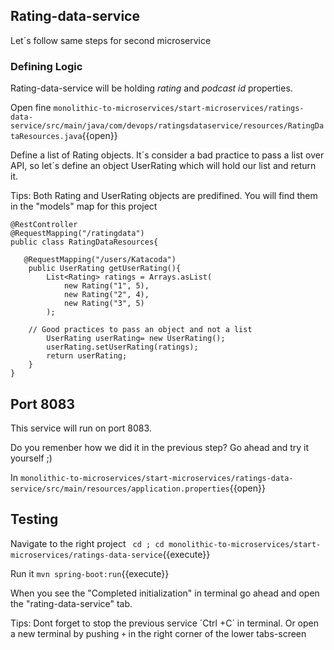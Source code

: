 
## Rating-data-service 

Let´s follow same steps for second microservice


### Defining Logic

Rating-data-service will be holding *rating* and *podcast id* properties.

Open fine `monolithic-to-microservices/start-microservices/ratings-data-service/src/main/java/com/devops/ratingsdataservice/resources/RatingDataResources.java`{{open}}

Define a list of Rating objects.
It´s consider a bad practice to pass a list over API, so let´s define an object UserRating  which will hold our list and return it.

Tips: Both Rating and UserRating objects are predifined. You will find them in the "models" map for this project

```
@RestController
@RequestMapping("/ratingdata")
public class RatingDataResources{

   @RequestMapping("/users/Katacoda")
    public UserRating getUserRating(){
        List<Rating> ratings = Arrays.asList(
            new Rating("1", 5), 
            new Rating("2", 4),
            new Rating("3", 5)
        );
   
    // Good practices to pass an object and not a list
        UserRating userRating= new UserRating();
        userRating.setUserRating(ratings);
        return userRating;
    }
} 
```

## Port 8083

This service will run on port 8083.

Do you remenber how we did it in the previous step? Go ahead and try it yourself ;) 

In `monolithic-to-microservices/start-microservices/ratings-data-service/src/main/resources/application.properties`{{open}} 

## Testing

Navigate to the right project ` cd ; cd monolithic-to-microservices/start-microservices/ratings-data-service`{{execute}}

Run it `mvn spring-boot:run`{{execute}}

When you see the "Completed initialization" in terminal go ahead and open the "rating-data-service" tab.

Tips: Dont forget to stop the previous service ´Ctrl +C´ in terminal. Or open a new terminal by pushing `+` in the right corner of the lower tabs-screen